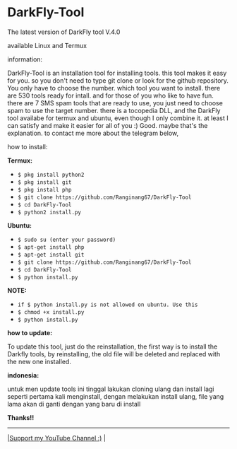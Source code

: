 # DarkFly-Tool
The latest version of DarkFly tool V.4.0

available Linux and Termux

information:

DarkFly-Tool is an installation tool for installing tools. this tool makes it easy for you. so you don't need to type git clone or look for the github repository. You only have to choose the number. which tool you want to install. there are 530 tools ready for intall. and for those of you who like to have fun. there are 7 SMS spam tools that are ready to use, you just need to choose spam to use the target number. there is a tocopedia DLL, and the DarkFly tool availabe for termux and ubuntu, even though I only combine it. at least I can satisfy and make it easier for all of you :)
Good. maybe that's the explanation. to contact me more about the telegram below,

how to install:

**Termux:**

* `$ pkg install python2`
* `$ pkg install git`
* `$ pkg install php`
* `$ git clone https://github.com/Ranginang67/DarkFly-Tool`
* `$ cd DarkFly-Tool`
* `$ python2 install.py`

**Ubuntu:**

* `$ sudo su (enter your password)`
* `$ apt-get install php`
* `$ apt-get install git`
* `$ git clone https://github.com/Ranginang67/DarkFly-Tool`
* `$ cd DarkFly-Tool`
* `$ python install.py`

**NOTE:**

* `if $ python install.py is not allowed on ubuntu. Use this`
* `$ chmod +x install.py`
* `$ python install.py`
 
**how to update:**

To update this tool, just do the reinstallation, the first way is to install the Darkfly tools, by reinstalling, the old file will be deleted and replaced with the new one installed.

**indonesia:**

untuk men update tools ini tinggal lakukan cloning ulang dan install lagi seperti pertama kali menginstall, dengan melakukan install ulang, file yang lama akan di ganti dengan yang baru di install

 **Thanks!!**
 
 <hr>
 
|[Support my YouTube Channel :)](https://www.youtube.com/channel/UCNMD5U02GFeWLqmrl_XSPGQ)
|
